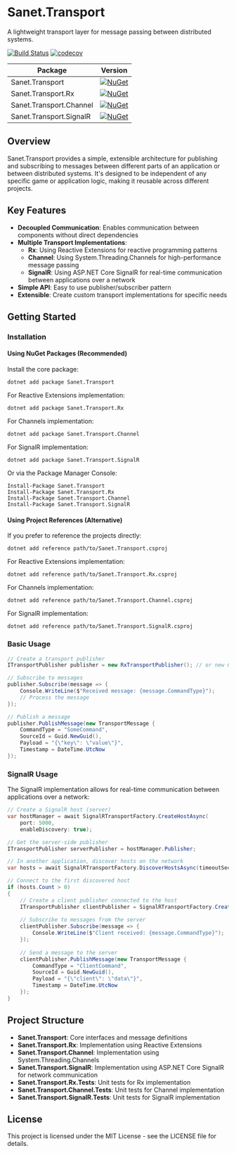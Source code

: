 # Sanet.Transport

A lightweight transport layer for message passing between distributed systems.

[![Build Status](https://github.com/anton-makarevich/Sanet.Transport/actions/workflows/transport.yml/badge.svg)](https://github.com/anton-makarevich/Sanet.Transport/actions/workflows/transport.yml)
[![codecov](https://codecov.io/gh/anton-makarevich/Sanet.Transport/branch/main/graph/badge.svg)](https://codecov.io/gh/anton-makarevich/Sanet.Transport)

| Package | Version                                                                                                                                |
| ------- |----------------------------------------------------------------------------------------------------------------------------------------|
| Sanet.Transport | [![NuGet](https://img.shields.io/nuget/v/Sanet.Transport?logo=nuget)](https://www.nuget.org/packages/Sanet.Transport/)                 |
| Sanet.Transport.Rx | [![NuGet](https://img.shields.io/nuget/v/Sanet.Transport.Rx?logo=nuget)](https://www.nuget.org/packages/Sanet.Transport.Rx/)           |
| Sanet.Transport.Channel | [![NuGet](https://img.shields.io/nuget/v/Sanet.Transport.Channel?logo=nuget)](https://www.nuget.org/packages/Sanet.Transport.Channel/) |
| Sanet.Transport.SignalR | [![NuGet](https://img.shields.io/nuget/v/Sanet.Transport.SignalR?logo=nuget)](https://www.nuget.org/packages/Sanet.Transport.SignalR/) |

## Overview

Sanet.Transport provides a simple, extensible architecture for publishing and subscribing to messages between different parts of an application or between distributed systems. It's designed to be independent of any specific game or application logic, making it reusable across different projects.

## Key Features

- **Decoupled Communication**: Enables communication between components without direct dependencies
- **Multiple Transport Implementations**:
  - **Rx**: Using Reactive Extensions for reactive programming patterns
  - **Channel**: Using System.Threading.Channels for high-performance message passing
  - **SignalR**: Using ASP.NET Core SignalR for real-time communication between applications over a network
- **Simple API**: Easy to use publisher/subscriber pattern
- **Extensible**: Create custom transport implementations for specific needs

## Getting Started

### Installation

#### Using NuGet Packages (Recommended)

Install the core package:
```
dotnet add package Sanet.Transport
```

For Reactive Extensions implementation:
```
dotnet add package Sanet.Transport.Rx
```

For Channels implementation:
```
dotnet add package Sanet.Transport.Channel
```

For SignalR implementation:
```
dotnet add package Sanet.Transport.SignalR
```

Or via the Package Manager Console:
```
Install-Package Sanet.Transport
Install-Package Sanet.Transport.Rx
Install-Package Sanet.Transport.Channel
Install-Package Sanet.Transport.SignalR
```

#### Using Project References (Alternative)

If you prefer to reference the projects directly:

```
dotnet add reference path/to/Sanet.Transport.csproj
```

For Reactive Extensions implementation:
```
dotnet add reference path/to/Sanet.Transport.Rx.csproj
```

For Channels implementation:
```
dotnet add reference path/to/Sanet.Transport.Channel.csproj
```

For SignalR implementation:
```
dotnet add reference path/to/Sanet.Transport.SignalR.csproj
```

### Basic Usage

```csharp
// Create a transport publisher
ITransportPublisher publisher = new RxTransportPublisher(); // or new ChannelTransportPublisher()

// Subscribe to messages
publisher.Subscribe(message => {
    Console.WriteLine($"Received message: {message.CommandType}");
    // Process the message
});

// Publish a message
publisher.PublishMessage(new TransportMessage {
    CommandType = "SomeCommand",
    SourceId = Guid.NewGuid(),
    Payload = "{\"key\": \"value\"}",
    Timestamp = DateTime.UtcNow
});
```

### SignalR Usage

The SignalR implementation allows for real-time communication between applications over a network:

```csharp
// Create a SignalR host (server)
var hostManager = await SignalRTransportFactory.CreateHostAsync(
    port: 5000,
    enableDiscovery: true);

// Get the server-side publisher
ITransportPublisher serverPublisher = hostManager.Publisher;

// In another application, discover hosts on the network
var hosts = await SignalRTransportFactory.DiscoverHostsAsync(timeoutSeconds: 5);

// Connect to the first discovered host
if (hosts.Count > 0)
{
    // Create a client publisher connected to the host
    ITransportPublisher clientPublisher = SignalRTransportFactory.CreateClient(hosts[0]);
    
    // Subscribe to messages from the server
    clientPublisher.Subscribe(message => {
        Console.WriteLine($"Client received: {message.CommandType}");
    });
    
    // Send a message to the server
    clientPublisher.PublishMessage(new TransportMessage {
        CommandType = "ClientCommand",
        SourceId = Guid.NewGuid(),
        Payload = "{\"client\": \"data\"}",
        Timestamp = DateTime.UtcNow
    });
}
```

## Project Structure

- **Sanet.Transport**: Core interfaces and message definitions
- **Sanet.Transport.Rx**: Implementation using Reactive Extensions
- **Sanet.Transport.Channel**: Implementation using System.Threading.Channels
- **Sanet.Transport.SignalR**: Implementation using ASP.NET Core SignalR for network communication
- **Sanet.Transport.Rx.Tests**: Unit tests for Rx implementation
- **Sanet.Transport.Channel.Tests**: Unit tests for Channel implementation
- **Sanet.Transport.SignalR.Tests**: Unit tests for SignalR implementation

## License

This project is licensed under the MIT License - see the LICENSE file for details.
